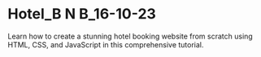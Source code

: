 # Hotel_B N B_16-10-23
Learn how to create a stunning hotel booking website from scratch using HTML, CSS, and JavaScript in this comprehensive tutorial.
